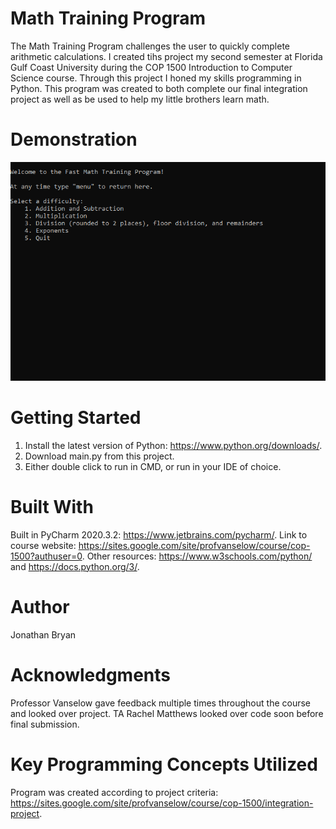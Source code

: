 # Math Training Program
The Math Training Program challenges the user to quickly complete arithmetic calculations. I created tihs project my second semester at Florida Gulf Coast University during the COP 1500 Introduction to Computer Science course. Through this project I honed my skills programming in Python. This program was created to both complete our final integration project as well as be used to help my little brothers learn math.
# Demonstration
![A gif showing the program.](gif4.gif)
# Getting Started
1. Install the latest version of Python: https://www.python.org/downloads/.
2. Download main.py from this project.
3. Either double click to run in CMD, or run in your IDE of choice.
# Built With
Built in PyCharm 2020.3.2: https://www.jetbrains.com/pycharm/.
Link to course website: https://sites.google.com/site/profvanselow/course/cop-1500?authuser=0.
Other resources: https://www.w3schools.com/python/ and https://docs.python.org/3/.
# Author
Jonathan Bryan
# Acknowledgments
Professor Vanselow gave feedback multiple times throughout the course and looked over project.
TA Rachel Matthews looked over code soon before final submission.
# Key Programming Concepts Utilized
Program was created according to project criteria: https://sites.google.com/site/profvanselow/course/cop-1500/integration-project.
